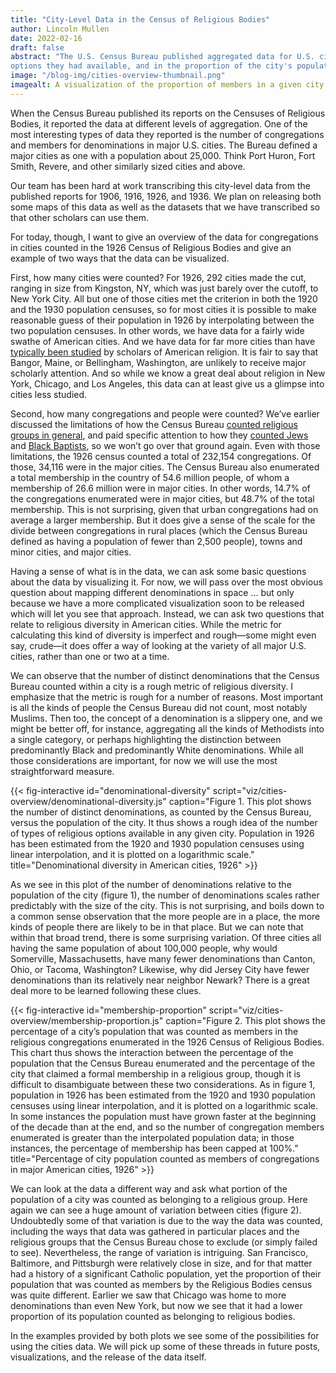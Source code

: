 ```yaml
---
title: "City-Level Data in the Census of Religious Bodies"
author: Lincoln Mullen
date: 2022-02-16
draft: false
abstract: "The U.S. Census Bureau published aggregated data for U.S. cities. This data can be used to understand how cities varied in the number of religious
options they had available, and in the proportion of the city's population that was counted as being the member of a religious body."
image: "/blog-img/cities-overview-thumbnail.png"
imagealt: A visualization of the proportion of members in a given city.
---
```


When the Census Bureau published its reports on the Censuses of Religious Bodies, it reported the data at different levels of aggregation. One of the most interesting types of data they reported is the number of congregations and members for denominations in major U.S. cities. The Bureau defined a major cities as one with a population about 25,000. Think Port Huron, Fort Smith, Revere, and other similarly sized cities and above.

Our team has been hard at work transcribing this city-level data from the published reports for 1906, 1916, 1926, and 1936. We plan on releasing both some maps of this data as well as the datasets that we have transcribed so that other scholars can use them.  

For today, though, I want to give an overview of the data for congregations in cities counted in the 1926 Census of Religious Bodies and give an example of two ways that the data can be visualized.

First, how many cities were counted? For 1926, 292 cities made the cut, ranging  in size from Kingston, NY, which was just barely over the cutoff, to New York City. All but one of those cities met the criterion in both the 1920 and the 1930 population censuses, so for most cities it is possible to make reasonable guess of their population in 1926 by interpolating between the two population censuses. In other words, we have data for a fairly wide swathe of American cities. And we have data for far more cities than have [typically been studied](https://shiny.chnm.org/urban-religious-history/) by scholars of American religion. It is fair to say that Bangor, Maine, or Bellingham, Washington, are unlikely to receive major scholarly attention. And so while we know a great deal about religion in New York, Chicago, and Los Angeles, this data can at least give us a glimpse into cities less studied.

Second, how many congregations and people were counted? We’ve earlier discussed the limitations of how the Census Bureau [counted religious groups in general](https://religiousecologies.org/blog/religion-and-the-u.s.-census/), and paid specific attention to how they [counted Jews](https://religiousecologies.org/blog/american-jews-and-the-u.s.-census-of-religious-bodies/) and [Black Baptists](https://religiousecologies.org/blog/negro-baptists-in-the-u.s.-census-of-religious-bodies/), so we won’t go over that ground again. Even with those limitations, the 1926 census counted a total of 232,154 congregations. Of those, 34,116 were in the major cities. The Census Bureau also enumerated a total membership in the country of 54.6 million people, of whom a membership of 26.6 million were in major cities. In other words, 14.7% of the congregations enumerated were in major cities, but 48.7% of the total membership. This is not surprising, given that urban congregations had on average a larger membership. But it does give a sense of the scale for the divide between congregations in rural places (which the Census Bureau defined as having a population of fewer than 2,500 people), towns and minor cities, and major cities. 

Having a sense of what is in the data, we can ask some basic questions about the data by visualizing it. For now, we will pass over the most obvious question about mapping different denominations in space … but only because we have a more complicated visualization soon to be released which will let you see that approach. Instead, we can ask two questions that relate to religious diversity in American cities. While the metric for calculating this kind of diversity is imperfect and rough—some might even say, crude—it does offer a way of looking at the variety of all major U.S. cities, rather than one or two at a time.

We can observe that the number of distinct denominations that the Census Bureau counted within a city is a rough metric of religious diversity. I emphasize that the metric is rough for a number of reasons. Most important is all the kinds of people the Census Bureau did not count, most notably Muslims. Then too, the concept of a denomination is a slippery one, and we might be better off, for instance, aggregating all the kinds of Methodists into a single category, or perhaps highlighting the distinction between predominantly Black and predominantly White denominations. While all those considerations are important, for now we will use the most straightforward measure.

{{< fig-interactive id="denominational-diversity" script="viz/cities-overview/denominational-diversity.js" caption="Figure 1. This plot shows the number of distinct denominations, as counted by the Census Bureau, versus the population of the city. It thus shows a rough idea of the number of types of religious options available in any given city. Population in 1926 has been estimated from the 1920 and 1930 population censuses using linear interpolation, and it is plotted on a logarithmic scale." title="Denominational diversity in American cities, 1926" >}}

As we see in this plot of the number of denominations relative to the population of the city (figure 1), the number of denominations scales rather predictably with the size of the city. This is not surprising, and boils down to a common sense observation that the more people are in a place, the more kinds of people there are likely to be in that place. But we can note that within that broad trend, there is some surprising variation. Of three cities all having the same population of about 100,000 people, why would Somerville, Massachusetts, have many fewer denominations than Canton, Ohio, or Tacoma, Washington? Likewise, why did Jersey City have fewer denominations than its relatively near neighbor Newark? There is a great deal more to be learned following these clues.

{{< fig-interactive id="membership-proportion" script="viz/cities-overview/membership-proportion.js" caption="Figure 2. This plot shows the percentage of a city’s population that was counted as members in the religious congregations enumerated in the 1926 Census of Religious Bodies. This chart thus shows the interaction between the percentage of the population that the Census Bureau enumerated and the percentage of the city that claimed a formal membership in a religious group, though it is difficult to disambiguate between these two considerations. As in figure 1, population in 1926 has been estimated from the 1920 and 1930 population censuses using linear interpolation, and it is plotted on a logarithmic scale. In some instances the population must have grown faster at the beginning of the decade than at the end, and so the number of congregation members enumerated is greater than the interpolated population data; in those instances, the percentage of membership has been capped at 100%." title="Percentage of city population counted as members of congregations in major American cities, 1926" >}}

We can look at the data a different way and ask what portion of the population of a city was counted as belonging to a religious group. Here again we can see a huge amount of variation between cities (figure 2). Undoubtedly some of that variation is due to the way the data was counted, including the ways that data was gathered in particular places and the religious groups that the Census Bureau chose to exclude (or simply failed to see). Nevertheless, the range of variation is intriguing. San Francisco, Baltimore, and Pittsburgh were relatively close in size, and for that matter had a history of a significant Catholic population, yet the proportion of their population that was counted as members by the Religious Bodies census was quite different. Earlier we saw that Chicago was home to more denominations than even New York, but now we see that it had a lower proportion of its population counted as belonging to religious bodies.

In the examples provided by both plots we see some of the possibilities for using the cities data. We will pick up some of these threads in future posts, visualizations, and the release of the data itself.






